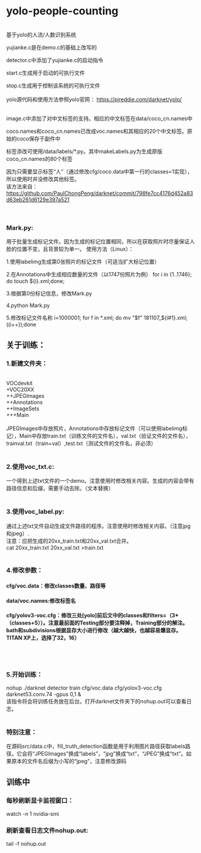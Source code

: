 # yolo-people-counting

<br>
基于yolo的人流/人数识别系统

yujianke.c是在demo.c的基础上改写的

detector.c中添加了yujianke.c的启动指令

start.c生成用于启动的可执行文件

stop.c生成用于控制该系统的可执行文件
<br>
<br>
yolo源代码和使用方法参照yolo官网：
https://pjreddie.com/darknet/yolo/

<br>
image.c中添加了对中文标签的支持。相应的中文标签在data/coco_cn.names中

coco.names和coco_cn.names已改成voc.names和其相应的20个中文标签。原始的coco保存于副件中

标签添改可使用/data/labels/*.py。其中makeLabels.py为生成原版coco_cn.names的80个标签

因为只需要显示标签“人”（通过修改cfg/coco.data中第一行的classes=1实现），所以使用时并没修改其他标签。
<br>
该方法来自：
https://github.com/PaulChongPeng/darknet/commit/798fe7cc4176d452a83d63eb261d6129e397a521
<br>
<br>
<br>

### Mark.py:
用于批量生成标记文件。因为生成的标记位置相同，所以在获取照片时尽量保证人脸的位置不变，且背景较为单一。
使用方法（Linux）：

1.使用labelimg生成第0张照片的标记文件（可适当扩大标记位置）

2.在Annotations中生成相应数量的文件（以1747份照片为例）
for i in {1..1746}; do touch ${i}.xml;done;

3.根据第0份标记信息，修改Mark.py

4.python Mark.py

5.修改标记文件名称
i=1000001; for f in *.xml; do mv "$f" 181107_${i#1}.xml; ((i++));done<br>

## 关于训练：
### 1.新建文件夹：
<br>
VOCdevkit<br>
+VOC20XX<br>
++JPEGImages<br>
++Annotations<br>
++ImageSets<br>
+++Main<br>
<br>
JPEGImages中存放照片，Annotations中存放标记文件（可以使用labelimg标记），Main中存放train.txt（训练文件的文件名），val.txt（验证文件的文件名），trainval.txt（train+val）,test.txt（测试文件的文件名，非必须）
<br>
<br>

### 2.使用voc_txt.c:
一个得到上述txt文件的一个demo。注意使用时修改相关内容。生成的内容会带有路径信息和后缀，需要手动去除。（文本替换）
<br>
<br>

### 3.使用voc_label.py:
通过上述txt文件自动生成文件路径的程序。注意使用时修改相关内容。（注意jpg和jpeg）.
<br>
注意：应把生成的20xx_train.txt和20xx_val.txt合并。<br>
cat 20xx_train.txt 20xx_val.txt >train.txt
<br>
<br>

### 4.修改参数：
#### cfg/voc.data：修改classes数量、路径等
#### data/voc.names:修改标签名
#### cfg/yolov3-voc.cfg：修改三处[yolo]前后文中的classes和filters=（3*（classes+5））。注意最前面的Testing部分要注释掉，Training部分的解注。bath和subdivisions根据显存大小进行修改（越大越快，也越容易爆显存。TITAN XP上，选择了32，16）
<br>
<br>

### 5.开始训练：
nohup ./darknet detector train cfg/voc.data cfg/yolov3-voc.cfg darknet53.conv.74 -gpus 0,1 &<br>
该指令将会将训练任务放在后台。打开darknet文件夹下的nohup.out可以查看日志。
<br>
<br>

### 特别注意：
在源码src/data.c中，fill_truth_detection函数是用于利用图片路径获取labels路径。它会将“JPEGImages”换成“labels”，“jpg”换成“txt”，“JPEG”换成“txt”。如果原本的文件名后缀为小写的“jpeg”，注意修改源码
<br>

## 训练中
### 每秒刷新显卡监视窗口：
watch -n 1 nvidia-smi
### 刷新查看日志文件nohup.out:
tail -f nohup.out

